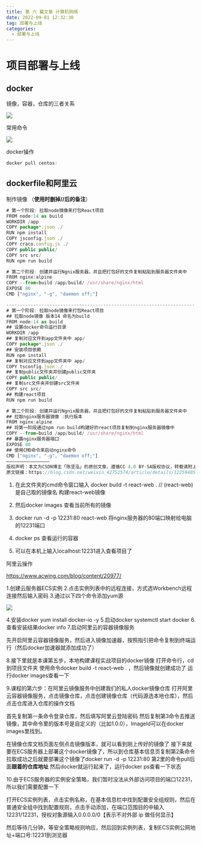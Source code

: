 ```yaml
---
title: 第 六 篇文章 计算机网络
date: 2022-09-01 12:32:30
tag: 部署与上线
categories:
  - 部署与上线
---
```

# 项目部署与上线



## docker

镜像，容器，仓库的三者关系

![](/img/articles/image-20221110105214725.png)

常用命令

![](/img/articles/image-20221110100215207.png)


docker操作

```js
docker pull centos:
```

## dockerfile和阿里云

制作镜像 （**使用时删掉//后的备注**）

```js
# 第一个阶段: 拉取node镜像来打包React项目
FROM node:14 as build
WORKDIR /app
COPY package*.json ./
RUN npm install
COPY jsconfig.json ./
COPY craco.config.js ./
COPY public public/
COPY src src/
RUN npm run build

# 第二个阶段: 创建并运行Ngnix服务器，并且把打包好的文件复制粘贴到服务器文件夹中
FROM nginx:alpine
COPY --from=build /app/build/ /usr/share/nginx/html
EXPOSE 80
CMD ["nginx", "-g", "daemon off;"]

----------------------------------------------------------------------
# 第一个阶段: 拉取node镜像来打包React项目
## 拉取node镜像 版本14 命名为build
FROM node:14 as build
## 设置docker命令运行目录
WORKDIR /app
## 复制对应文件到app文件夹中 app/
COPY package*.json ./
## 安装项目依赖
RUN npm install
## 复制对应文件到app文件夹中 app/
COPY tsconfig.json ./
## 复制public文件夹并创建public文件夹
COPY public public/
## 复制src文件夹并创建src文件夹
COPY src src/
## 构建react项目
RUN npm run build

# 第二个阶段: 创建并运行Ngnix服务器，并且把打包好的文件复制粘贴到服务器文件夹中
## 拉取nginx服务器镜像 :执行版本
FROM nginx:alpine
## 将第一阶段通过npm run build构建好的react项目复制到nginx服务器镜像中
COPY --from=build /app/build/ /usr/share/nginx/html
## 暴露nginx服务器端口
EXPOSE 80
## 使用CMD命令来启动nginx命令
CMD ["nginx", "-g", "daemon off;"]
————————————————
版权声明：本文为CSDN博主「陈坚泓」的原创文章，遵循CC 4.0 BY-SA版权协议，转载请附上原文出处链接及本声明。
原文链接：https://blog.csdn.net/weixin_42752574/article/details/122594056
```

1. 在此文件夹的cmd命令窗口输入 docker build -t react-web .    // (react-web)是自己取的镜像名 构建react-web镜像

2. 然后docker images 查看当前所有的镜像

3. docker run -d -p 12231:80    react-web  将nginx服务器的80端口映射给电脑的12231端口

4. docker ps   查看运行的容器

5. 可以在本机上输入localhost:12231进入查看项目了



阿里云操作

https://www.acwing.com/blog/content/20977/

1.创建云服务器ECS实例
2.点击实例列表中的远程连接，方式选Workbench远程连接然后输入密码
3.通过以下四个命令添加yum源 

![](/img/articles/image-20221112150553901.png)

4.安装docker yum install docker-io -y
5.启动docker systemctl start docker
6.查看安装结果docker info
7.启动阿里云的容器镜像服务 

先开启阿里云容器镜像服务，然后进入镜像加速器，按照指引把命令复制到终端运行（然后docker加速器就添加成功了）

8.接下里就是本课第五步，本地构建课程实战项目的docker镜像
打开命令行，cd 到项目文件夹
使用命令docker build -t react-web . ，然后镜像就创建成功了
运行docker images查看一下

9.课程的第六步：在阿里云镜像服务中创建我们的私人docker镜像仓库
打开阿里云容器镜像服务，点击镜像仓库，点击创建镜像仓库（代码源选本地仓库），然后点击仓库进入仓库的操作文档

首先复制第一条命令登录仓库，然后填写阿里云登陆密码
然后复制第3命令去推送镜像，其中命令里的版本号是自定义的（比如1.0.0），ImageId可以在docker images里找到。

在镜像仓库文档页面左侧点击镜像版本，就可以看到刚上传好的镜像了
接下来就要在ECS服务器上部署这个docker镜像了，所以到仓库基本信息页复制第2条命令
拉取成功之后就要部署这个镜像了docker run -d -p 12231:80 第2里的命令pull后面**跟着的仓库地址**
然后docker就运行起来了，运行docker ps查看一下状态

10.由于ECS服务器的实例安全策略，我们暂时没法从外部访问项目的端口12231，所以我们需要配置一下

打开ECS实例列表，点击实例名称，在基本信息栏中找到配置安全组规则，然后在普通安全组中找到配置规则，点击手动添加，在端口范围目的中输入12231/12231，授权对象源输入0.0.0.0/0【表示不对外部 ip 做任何显示】

然后等待几分钟，等安全策略规则响应，然后回到实例列表，复制ECS实例公网地址+端口号:12231到浏览器
